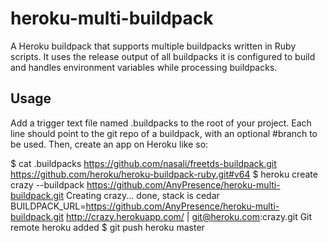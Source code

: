 heroku-multi-buildpack
======================
A Heroku buildpack that supports multiple buildpacks written in Ruby scripts. It uses the release output of all buildpacks it is configured to build and handles environment variables while processing buildpacks.

Usage
-----
Add a trigger text file named .buildpacks to the root of your project. Each line should point to the git repo of a buildpack, with an optional #branch to be used.
Then, create an app on Heroku like so:
 
$ cat .buildpacks
https://github.com/nasali/freetds-buildpack.git
https://github.com/heroku/heroku-buildpack-ruby.git#v64
$ heroku create crazy --buildpack https://github.com/AnyPresence/heroku-multi-buildpack.git
Creating crazy... done, stack is cedar
BUILDPACK_URL=https://github.com/AnyPresence/heroku-multi-buildpack.git
http://crazy.herokuapp.com/ | git@heroku.com:crazy.git
Git remote heroku added
$ git push heroku master